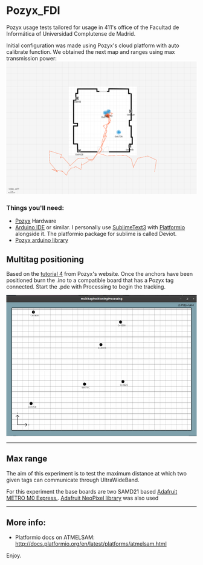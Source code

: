 # Pozyx_FDI
Pozyx usage tests tailored for usage in 411's office of the Facultad de Informática of Universidad Complutense de Madrid. 

Initial configuration was made using Pozyx's cloud platform with auto calibrate function. We obtained the next map and ranges using max transmission power:
![Online map](images/cloudMap.png)

### Things you'll need:
* [Pozyx](https://www.pozyx.io/) Hardware
* [Arduino IDE](https://www.arduino.cc/en/Main/Software) or similar. I personally use [SublimeText3](https://www.sublimetext.com/3) with [Platformio](https://platformio.org/) alongside it. The platformio package for sublime is called Deviot.
* [Pozyx arduino library](https://github.com/pozyxLabs/Pozyx-Arduino-library)

## Multitag positioning
Based on the [tutorial 4](https://www.pozyx.io/Documentation/Tutorials/multitag_positioning) from Pozyx's website.
Once the anchors have been positioned burn the .ino to a compatible board that has a Pozyx tag connected. Start the .pde with Processing to begin the tracking.

![Offline map](images/offlineMap.png)

---

## Max range 
The aim of this experiment is to test the maximum distance at which two given tags can communicate through UltraWideBand.

For this experiment the base boards are two SAMD21 based [Adafruit METRO M0 Express.](https://www.adafruit.com/product/3505). [Adafruit NeoPixel library](git@github.com:adafruit/Adafruit_NeoPixel.git) was also used

---

## More info:
* Platformio docs on ATMELSAM: http://docs.platformio.org/en/latest/platforms/atmelsam.html

Enjoy.